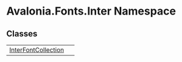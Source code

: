 # Avalonia.Fonts.Inter Namespace






## Classes
<table>
<tr>
<td><a href="T_Avalonia_Fonts_Inter_InterFontCollection">InterFontCollection</a></td>
<td> </td>
</tr>
</table>